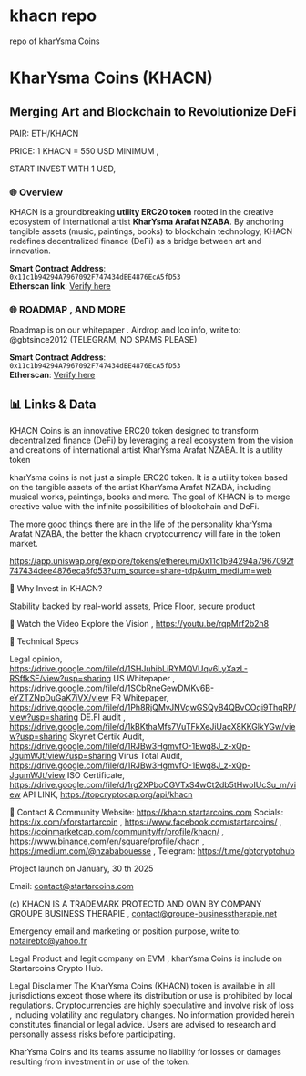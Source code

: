 # khacn repo
repo of kharYsma Coins

# KharYsma Coins (KHACN)  
## Merging Art and Blockchain to Revolutionize DeFi  

PAIR: ETH/KHACN

PRICE: 1 KHACN = 550 USD MINIMUM ,

START INVEST WITH 1 USD,

### 🌐 **Overview**  
KHACN is a groundbreaking **utility ERC20 token** rooted in the creative ecosystem of international artist **KharYsma Arafat NZABA**. By anchoring tangible assets (music, paintings, books) to blockchain technology, KHACN redefines decentralized finance (DeFi) as a bridge between art and innovation.  

**Smart Contract Address**:  
`0x11c1b94294A7967092F747434dEE4876EcA5fD53`  
**Etherscan link**: [Verify here](https://etherscan.io/token/0x11c1b94294a7967092f747434dee4876eca5fd53)  

### 🌐 **ROADMAP , AND MORE**  
Roadmap is on our whitepaper .
Airdrop and Ico info, write to: @gbtsince2012 (TELEGRAM, NO SPAMS PLEASE)

**Smart Contract Address**:  
`0x11c1b94294A7967092F747434dEE4876EcA5fD53`  
**Etherscan**: [Verify here](https://etherscan.io/token/0x11c1b94294a7967092f747434dee4876eca5fd53)  

## 📊 **Links & Data**  

KHACN Coins is an innovative ERC20 token designed to transform decentralized finance (DeFi) by leveraging a real ecosystem from the vision and creations of international artist KharYsma Arafat NZABA. It is a utility token

kharYsma coins is not just a simple ERC20 token. It is a utility token based on the tangible assets of the artist KharYsma Arafat NZABA, including musical works, paintings, books and more. The goal of KHACN is to merge creative value with the infinite possibilities of blockchain and DeFi.

The more good things there are in the life of the personality kharYsma Arafat NZABA, the better the khacn cryptocurrency will fare in the token market.

https://app.uniswap.org/explore/tokens/ethereum/0x11c1b94294a7967092f747434dee4876eca5fd53?utm_source=share-tdp&utm_medium=web

🚀 Why Invest in KHACN?

Stability backed by real-world assets,
Price Floor, secure product

🎥 Watch the Video
Explore the Vision , https://youtu.be/rqpMrf2b2h8

📝 Technical Specs

Legal opinion, https://drive.google.com/file/d/1SHJuhibLiRYMQVUqv6LyXazL-RSffkSE/view?usp=sharing
US Whitepaper , https://drive.google.com/file/d/1SCbRneGewDMKv6B-eYZTZNpDuGaK7iVX/view
FR Whitepaper, https://drive.google.com/file/d/1Ph8RjQMvJNVqwGSQyB4QBvCOqi9ThqRP/view?usp=sharing
DE.FI audit , https://drive.google.com/file/d/1kBKthaMfs7VuTFkXeJiUacX8KKGlkYGw/view?usp=sharing
Skynet Certik Audit, https://drive.google.com/file/d/1RJBw3HgmvfO-1Ewq8J_z-xQp-JgumWJt/view?usp=sharing
Virus Total Audit, https://drive.google.com/file/d/1RJBw3HgmvfO-1Ewq8J_z-xQp-JgumWJt/view
ISO Certificate, https://drive.google.com/file/d/1rg2XPboCGVTxS4wCt2db5tHwoIUcSu_m/view
API LINK, https://topcryptocap.org/api/khacn


📧 Contact & Community
Website: https://khacn.startarcoins.com
Socials: https://x.com/xforstartarcoin , https://www.facebook.com/startarcoins/ ,  https://coinmarketcap.com/community/fr/profile/khacn/ , https://www.binance.com/en/square/profile/khacn ,
https://medium.com/@nzababouesse , 
Telegram: https://t.me/gbtcryptohub

Project launch on January, 30 th 2025

Email: contact@startarcoins.com

(c) KHACN IS A TRADEMARK PROTECTD AND OWN BY COMPANY GROUPE BUSINESS THERAPIE , contact@groupe-businesstherapie.net

Emergency email and marketing or position purpose, write to: notairebtc@yahoo.fr

Legal Product and legit company on EVM , kharYsma Coins is include on Startarcoins Crypto Hub.

Legal Disclaimer 
The KharYsma Coins (KHACN) token is available in all jurisdictions except those where its distribution or use is prohibited by local regulations. Cryptocurrencies are highly speculative and involve risk of loss , including volatility and regulatory changes. No information provided herein constitutes financial or legal advice. Users are advised to research and personally assess risks before participating.

KharYsma Coins and its teams assume no liability for losses or damages resulting from investment in or use of the token.
